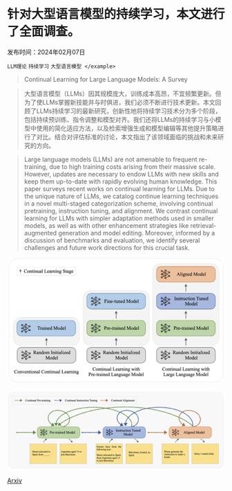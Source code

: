 # 针对大型语言模型的持续学习，本文进行了全面调查。

发布时间：2024年02月07日

`LLM理论` `持续学习` `大型语言模型
</example>`

> Continual Learning for Large Language Models: A Survey

> 大型语言模型（LLMs）因其规模庞大，训练成本高昂，不宜频繁更新。但为了使LLMs掌握新技能并与时俱进，我们必须不断进行技术更新。本文回顾了LLMs持续学习的最新研究，创新性地将持续学习技术分为多个阶段，包括持续预训练、指令调整和模型对齐。我们还将LLMs的持续学习与小模型中使用的简化适应方法，以及检索增强生成和模型编辑等其他提升策略进行了对比。结合对评估标准的讨论，本文指出了该领域面临的挑战和未来研究的方向。

> Large language models (LLMs) are not amenable to frequent re-training, due to high training costs arising from their massive scale. However, updates are necessary to endow LLMs with new skills and keep them up-to-date with rapidly evolving human knowledge. This paper surveys recent works on continual learning for LLMs. Due to the unique nature of LLMs, we catalog continue learning techniques in a novel multi-staged categorization scheme, involving continual pretraining, instruction tuning, and alignment. We contrast continual learning for LLMs with simpler adaptation methods used in smaller models, as well as with other enhancement strategies like retrieval-augmented generation and model editing. Moreover, informed by a discussion of benchmarks and evaluation, we identify several challenges and future work directions for this crucial task.

![针对大型语言模型的持续学习，本文进行了全面调查。](../../../paper_images/2402.01364/framework.png)

![针对大型语言模型的持续学习，本文进行了全面调查。](../../../paper_images/2402.01364/multi-stage.png)

[Arxiv](https://arxiv.org/abs/2402.01364)